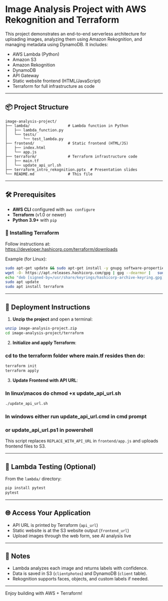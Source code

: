 # Image Analysis Project with AWS Rekognition and Terraform

This project demonstrates an end-to-end serverless architecture for uploading images, analyzing them using Amazon Rekognition, and managing metadata using DynamoDB. It includes:

- AWS Lambda (Python)
- Amazon S3
- Amazon Rekognition
- DynamoDB
- API Gateway
- Static website frontend (HTML/JavaScript)
- Terraform for full infrastructure as code

---

## 📦 Project Structure

```
image-analysis-project/
├── lambda/                 # Lambda function in Python
│   ├── lambda_function.py
│   └── tests/
│       └── test_lambda.py
├── frontend/               # Static frontend (HTML/JS)
│   ├── index.html
│   └── app.js
├── terraform/              # Terraform infrastructure code
│   ├── main.tf
│   └── update_api_url.sh
├── terraform_intro_rekognition.pptx  # Presentation slides
└── README.md               # This file
```

---

## 🛠 Prerequisites

- **AWS CLI** configured with `aws configure`
- **Terraform** (v1.0 or newer)
- **Python 3.9+** with `pip`

### 🔽 Installing Terraform

Follow instructions at: https://developer.hashicorp.com/terraform/downloads

Example (for Linux):
```bash
sudo apt-get update && sudo apt-get install -y gnupg software-properties-common
wget -O- https://apt.releases.hashicorp.com/gpg | gpg --dearmor |   sudo tee /usr/share/keyrings/hashicorp-archive-keyring.gpg > /dev/null
echo "deb [signed-by=/usr/share/keyrings/hashicorp-archive-keyring.gpg]   https://apt.releases.hashicorp.com $(lsb_release -cs) main" |   sudo tee /etc/apt/sources.list.d/hashicorp.list
sudo apt update
sudo apt install terraform
```

---

## 🚀 Deployment Instructions

1. **Unzip the project** and open a terminal:
```bash
unzip image-analysis-project.zip
cd image-analysis-project/terraform
```

2. **Initialize and apply Terraform**:
### cd to the terraform folder where main.tf resides then do:
```bash
terraform init
terraform apply
```

3. **Update Frontend with API URL**:
### In linux\macos do chmod +x update_api_url.sh
```bash
./update_api_url.sh
```
### In windows either run  update_api_url.cmd in cmd prompt 
### or update_api_url.ps1 in powershell

This script replaces `REPLACE_WITH_API_URL` in `frontend/app.js` and uploads frontend files to S3.

---

## 🧪 Lambda Testing (Optional)

From the `lambda/` directory:
```bash
pip install pytest
pytest
```

---

## 🌐 Access Your Application

- API URL is printed by Terraform (`api_url`)
- Static website is at the S3 website output (`frontend_url`)
- Upload images through the web form, see AI analysis live

---

## 🧾 Notes

- Lambda analyzes each image and returns labels with confidence.
- Data is saved in S3 (`clientphotos`) and DynamoDB (`client` table).
- Rekognition supports faces, objects, and custom labels if needed.

---

Enjoy building with AWS + Terraform!
